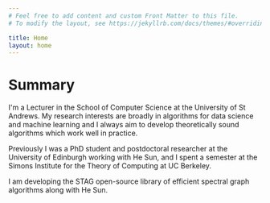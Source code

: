 ```yaml
---
# Feel free to add content and custom Front Matter to this file.
# To modify the layout, see https://jekyllrb.com/docs/themes/#overriding-theme-defaults

title: Home
layout: home
---
```

 
# Summary
I'm a Lecturer in the School of Computer Science at the University of St Andrews.
My research interests are broadly in algorithms for data science and machine learning and I always aim to develop
theoretically sound algorithms which work well in practice.

Previously I was a PhD student and postdoctoral researcher at the University of Edinburgh working with He Sun, and I spent a semester at the Simons Institute for the Theory of Computing at UC Berkeley.

I am developing the STAG open-source library of efficient spectral graph algorithms along with He Sun.
